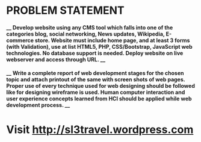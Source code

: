 # PROBLEM STATEMENT
#### __ Develop website using any CMS tool which falls into one of the categories blog, social networking, News updates, Wikipedia, E-commerce store. Website must include home page, and at least 3 forms (with Validation), use at list HTML5, PHP, CSS/Bootstrap, JavaScript web technologies. No database support is needed. Deploy website on live webserver and access through URL. __
#### __ Write a complete report of web development stages for the chosen topic and attach printout of the same with screen shots of web pages. Proper use of every technique used for web designing should be followed like for designing wireframe is used. Human computer interaction and user experience concepts learned from HCI should be applied while web development process. __

# Visit http://sl3travel.wordpress.com
